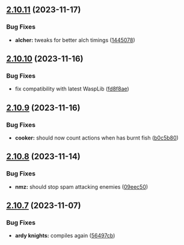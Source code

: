 ## [2.10.11](https://github.com/Torwent/wasp-free/compare/v2.10.10...v2.10.11) (2023-11-17)


### Bug Fixes

* **alcher:** tweaks for better alch timings ([1445078](https://github.com/Torwent/wasp-free/commit/144507822f25b380dfb6f80405771dd2f51b8164))



## [2.10.10](https://github.com/Torwent/wasp-free/compare/v2.10.9...v2.10.10) (2023-11-16)


### Bug Fixes

* fix compatibility with latest WaspLib ([fd8f8ae](https://github.com/Torwent/wasp-free/commit/fd8f8ae3203cd24369732739e4d3c1c601c5c6e4))



## [2.10.9](https://github.com/Torwent/wasp-free/compare/v2.10.8...v2.10.9) (2023-11-16)


### Bug Fixes

* **cooker:** should now count actions when has burnt fish ([b0c5b80](https://github.com/Torwent/wasp-free/commit/b0c5b8079917e19395d255fc621ca4cc8b44a449))



## [2.10.8](https://github.com/Torwent/wasp-free/compare/v2.10.7...v2.10.8) (2023-11-14)


### Bug Fixes

* **nmz:** should stop spam attacking enemies ([09eec50](https://github.com/Torwent/wasp-free/commit/09eec5072024f153f197307b0c1ac62ebd9ea662))



## [2.10.7](https://github.com/Torwent/wasp-free/compare/v2.10.6...v2.10.7) (2023-11-07)


### Bug Fixes

* **ardy knights:** compiles again ([56497cb](https://github.com/Torwent/wasp-free/commit/56497cb6106d5751db2a2011cbcac49943038afa))



